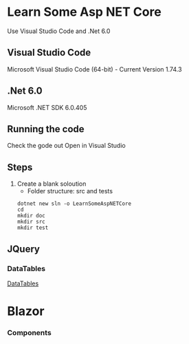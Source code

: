 # Learn Some Asp NET Core
 Use Visual Studio Code and .Net 6.0

## Visual Studio Code
 Microsoft Visual Studio Code (64-bit) - Current
 Version 1.74.3

## .Net 6.0
 Microsoft .NET SDK 6.0.405

## Running the code
 Check the gode out
 Open in Visual Studio

## Steps

 1. Create a blank soloution
    - Folder structure: src and tests
    ```
    dotnet new sln -o LearnSomeAspNETCore
    cd 
    mkdir doc
    mkdir src
    mkdir test
    ```    


## JQuery
### DataTables
[DataTables](doc/JQuery/DataTables/DATATABLES.md)


# Blazor
### Components

